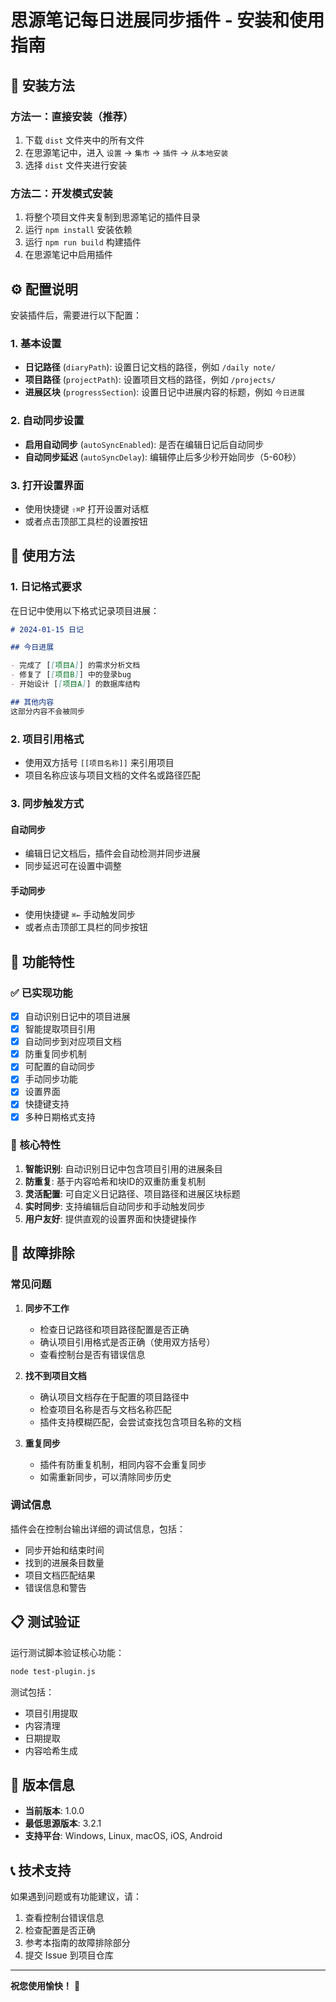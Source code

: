 # 思源笔记每日进展同步插件 - 安装和使用指南

## 🚀 安装方法

### 方法一：直接安装（推荐）
1. 下载 `dist` 文件夹中的所有文件
2. 在思源笔记中，进入 `设置` → `集市` → `插件` → `从本地安装`
3. 选择 `dist` 文件夹进行安装

### 方法二：开发模式安装
1. 将整个项目文件夹复制到思源笔记的插件目录
2. 运行 `npm install` 安装依赖
3. 运行 `npm run build` 构建插件
4. 在思源笔记中启用插件

## ⚙️ 配置说明

安装插件后，需要进行以下配置：

### 1. 基本设置
- **日记路径** (`diaryPath`): 设置日记文档的路径，例如 `/daily note/`
- **项目路径** (`projectPath`): 设置项目文档的路径，例如 `/projects/`
- **进展区块** (`progressSection`): 设置日记中进展内容的标题，例如 `今日进展`

### 2. 自动同步设置
- **启用自动同步** (`autoSyncEnabled`): 是否在编辑日记后自动同步
- **自动同步延迟** (`autoSyncDelay`): 编辑停止后多少秒开始同步（5-60秒）

### 3. 打开设置界面
- 使用快捷键 `⇧⌘P` 打开设置对话框
- 或者点击顶部工具栏的设置按钮

## 📝 使用方法

### 1. 日记格式要求
在日记中使用以下格式记录项目进展：

```markdown
# 2024-01-15 日记

## 今日进展

- 完成了 [[项目A]] 的需求分析文档
- 修复了 [[项目B]] 中的登录bug  
- 开始设计 [[项目A]] 的数据库结构

## 其他内容
这部分内容不会被同步
```

### 2. 项目引用格式
- 使用双方括号 `[[项目名称]]` 来引用项目
- 项目名称应该与项目文档的文件名或路径匹配

### 3. 同步触发方式

#### 自动同步
- 编辑日记文档后，插件会自动检测并同步进展
- 同步延迟可在设置中调整

#### 手动同步
- 使用快捷键 `⌘←` 手动触发同步
- 或者点击顶部工具栏的同步按钮

## 🔧 功能特性

### ✅ 已实现功能
- [x] 自动识别日记中的项目进展
- [x] 智能提取项目引用
- [x] 自动同步到对应项目文档
- [x] 防重复同步机制
- [x] 可配置的自动同步
- [x] 手动同步功能
- [x] 设置界面
- [x] 快捷键支持
- [x] 多种日期格式支持

### 🎯 核心特性
1. **智能识别**: 自动识别日记中包含项目引用的进展条目
2. **防重复**: 基于内容哈希和块ID的双重防重复机制
3. **灵活配置**: 可自定义日记路径、项目路径和进展区块标题
4. **实时同步**: 支持编辑后自动同步和手动触发同步
5. **用户友好**: 提供直观的设置界面和快捷键操作

## 🐛 故障排除

### 常见问题

1. **同步不工作**
   - 检查日记路径和项目路径配置是否正确
   - 确认项目引用格式是否正确（使用双方括号）
   - 查看控制台是否有错误信息

2. **找不到项目文档**
   - 确认项目文档存在于配置的项目路径中
   - 检查项目名称是否与文档名称匹配
   - 插件支持模糊匹配，会尝试查找包含项目名称的文档

3. **重复同步**
   - 插件有防重复机制，相同内容不会重复同步
   - 如需重新同步，可以清除同步历史

### 调试信息
插件会在控制台输出详细的调试信息，包括：
- 同步开始和结束时间
- 找到的进展条目数量
- 项目文档匹配结果
- 错误信息和警告

## 📋 测试验证

运行测试脚本验证核心功能：
```bash
node test-plugin.js
```

测试包括：
- 项目引用提取
- 内容清理
- 日期提取
- 内容哈希生成

## 🔄 版本信息

- **当前版本**: 1.0.0
- **最低思源版本**: 3.2.1
- **支持平台**: Windows, Linux, macOS, iOS, Android

## 📞 技术支持

如果遇到问题或有功能建议，请：
1. 查看控制台错误信息
2. 检查配置是否正确
3. 参考本指南的故障排除部分
4. 提交 Issue 到项目仓库

---

**祝您使用愉快！** 🎉